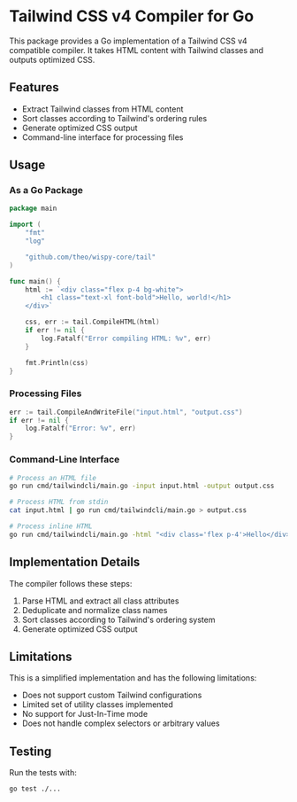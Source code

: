 # Tailwind CSS v4 Compiler for Go

This package provides a Go implementation of a Tailwind CSS v4 compatible compiler. It takes HTML content with Tailwind classes and outputs optimized CSS.

## Features

- Extract Tailwind classes from HTML content
- Sort classes according to Tailwind's ordering rules
- Generate optimized CSS output
- Command-line interface for processing files

## Usage

### As a Go Package

```go
package main

import (
    "fmt"
    "log"

    "github.com/theo/wispy-core/tail"
)

func main() {
    html := `<div class="flex p-4 bg-white">
        <h1 class="text-xl font-bold">Hello, world!</h1>
    </div>`

    css, err := tail.CompileHTML(html)
    if err != nil {
        log.Fatalf("Error compiling HTML: %v", err)
    }

    fmt.Println(css)
}
```

### Processing Files

```go
err := tail.CompileAndWriteFile("input.html", "output.css")
if err != nil {
    log.Fatalf("Error: %v", err)
}
```

### Command-Line Interface

```bash
# Process an HTML file
go run cmd/tailwindcli/main.go -input input.html -output output.css

# Process HTML from stdin
cat input.html | go run cmd/tailwindcli/main.go > output.css

# Process inline HTML
go run cmd/tailwindcli/main.go -html "<div class='flex p-4'>Hello</div>" > output.css
```

## Implementation Details

The compiler follows these steps:
1. Parse HTML and extract all class attributes
2. Deduplicate and normalize class names
3. Sort classes according to Tailwind's ordering system
4. Generate optimized CSS output

## Limitations

This is a simplified implementation and has the following limitations:
- Does not support custom Tailwind configurations
- Limited set of utility classes implemented
- No support for Just-In-Time mode
- Does not handle complex selectors or arbitrary values

## Testing

Run the tests with:

```bash
go test ./...
```
